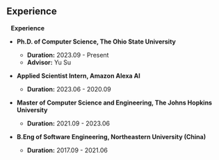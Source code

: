 ## Experience

<h4 style="margin:0 10px 0;">Experience</h4>

[//]: # (<ul style="margin:0 0 5px;">)

[//]: # (  <li><a href="https://2023.aclweb.org/"><autocolor>ACL 2023</autocolor></a></li>)

[//]: # (  <li><a href="https://2023.emnlp.org/"><autocolor>EMNLP 2022-2023</autocolor></a></li>)

[//]: # (  <li><a href="https://aclrollingreview.org/"><autocolor>ACL Rolling Review</autocolor></a></li>)

[//]: # (  <li><a href="https://semeval.github.io/SemEval2023/tasks.html"><autocolor>SemEval 2022-2023</autocolor></a></li>)

[//]: # (  <li><a href="http://www.ijcnlp-aacl2023.org//"><autocolor>IJCNLP-AACL 2023</autocolor></a></li>)

[//]: # (</ul>)
[//]: # (## Experience)

- **Ph.D. of Computer Science, The Ohio State University**
  - **Duration:** 2023.09 - Present
  - **Advisor:** Yu Su

- **Applied Scientist Intern, Amazon Alexa AI**
  - **Duration:** 2023.06 - 2020.09

- **Master of Computer Science and Engineering, The Johns Hopkins University**
  - **Duration:** 2021.09 - 2023.06

- **B.Eng of Software Engineering, Northeastern University (China)**
  - **Duration:** 2017.09 - 2021.06

